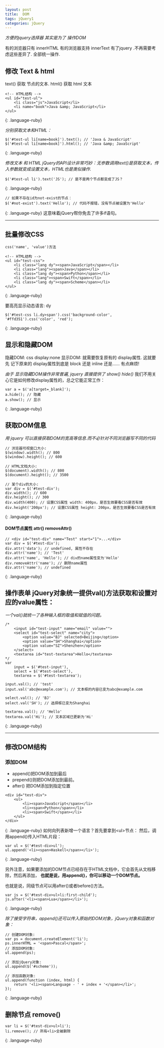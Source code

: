 ```yaml
---
layout: post
title:  DOM
tags: jQuery1
categories: jQuery
---
```


*方便的jquery选择器 其实是为了 操作DOM*

有的浏览器只有 innerHTML
有的浏览器支持 innerText 
有了jquery .不再需要考虑这些差异了. 全部统一操作.


## 修改 Text & html
text() 获取 节点的文本.
html() 获取 html 文本

~~~
<!-- HTML结构 -->
<ul id="test-ul">
    <li class="js">JavaScript</li>
    <li name="book">Java &amp; JavaScript</li>
</ul>
~~~
{: .language-ruby}

*分别获取文本和HTML：*
~~~
$('#test-ul li[name=book]').text(); // 'Java & JavaScript'
$('#test-ul li[name=book]').html(); // 'Java &amp; JavaScript'
~~~
{: .language-ruby}


*修改文本 和 HTML*
*jQuery的API设计非常巧妙：无参数调用text()是获取文本，传入参数就变成设置文本，HTML也是类似操作.*
~~~
$('#test-ul li').text('JS'); // 是不是两个节点都变成了JS？
~~~
{: .language-ruby}


~~~
// 如果不存在id为not-exist的节点：
$('#not-exist').text('Hello'); // 代码不报错，没有节点被设置为'Hello'
~~~
{: .language-ruby}
这意味着jQuery帮你免去了许多if语句。




---
## 批量修改CSS
`css('name', 'value')方法`

~~~
<!-- HTML结构 -->
<ul id="test-css">
    <li class="lang dy"><span>JavaScript</span></li>
    <li class="lang"><span>Java</span></li>
    <li class="lang dy"><span>Python</span></li>
    <li class="lang"><span>Swift</span></li>
    <li class="lang dy"><span>Scheme</span></li>
</ul>
~~~
{: .language-ruby}

要高亮显示动态语言: dy
~~~
$('#test-css li.dy>span').css('background-color', '#ffd351').css('color', 'red');
~~~
{: .language-ruby}







## 显示和隐藏DOM

隐藏DOM: css display:none 
显示DOM: 就需要恢复原有的 display属性.
这就要先 记下原来的 display属性到底是 block 还是 inline 还是...... 有点麻烦!

*由于 显示隐藏DOM操作非常普遍, jquery 直接提供了 show() hide()*
我们不用关心它是如何修改display属性的，总之它能正常工作：
~~~
var a = $('a[target=_blank]');
a.hide(); // 隐藏
a.show(); // 显示
~~~
{: .language-ruby}




## 获取DOM信息
*用 jquery 可以直接获取DOM的宽高等信息.而不必针对不同浏览器写不同的代码*
~~~
// 浏览器可视窗口大小:
$(window).width(); // 800
$(window).height(); // 600

// HTML文档大小:
$(document).width(); // 800
$(document).height(); // 3500

// 某个div的大小:
var div = $('#test-div');
div.width(); // 600
div.height(); // 300
div.width(400); // 设置CSS属性 width: 400px，是否生效要看CSS是否有效
div.height('200px'); // 设置CSS属性 height: 200px，是否生效要看CSS是否有效
~~~
{: .language-ruby}



#### DOM节点属性 attr() removeAttr()
~~~
// <div id="test-div" name="Test" start="1">...</div>
var div = $('#test-div');
div.attr('data'); // undefined, 属性不存在
div.attr('name'); // 'Test'
div.attr('name', 'Hello'); // div的name属性变为'Hello'
div.removeAttr('name'); // 删除name属性
div.attr('name'); // undefined
~~~
{: .language-ruby}





## 操作表单   jQuery对象统一提供val()方法获取和设置对应的value属性：
*一个val()就统一了各种输入框的取值和赋值的问题。*

~~~
/*
    <input id="test-input" name="email" value="">
    <select id="test-select" name="city">
        <option value="BJ" selected>Beijing</option>
        <option value="SH">Shanghai</option>
        <option value="SZ">Shenzhen</option>
    </select>
    <textarea id="test-textarea">Hello</textarea>
*/
var
    input = $('#test-input'),
    select = $('#test-select'),
    textarea = $('#test-textarea');

input.val(); // 'test'
input.val('abc@example.com'); // 文本框的内容已变为abc@example.com

select.val(); // 'BJ'
select.val('SH'); // 选择框已变为Shanghai

textarea.val(); // 'Hello'
textarea.val('Hi'); // 文本区域已更新为'Hi'
~~~
{: .language-ruby}








--- 
## 修改DOM结构

### 添加DOM
- append()把DOM添加到最后
- prepend()则把DOM添加到最前。
- after()  把DOM添加到指定位置

~~~
<div id="test-div">
    <ul>
        <li><span>JavaScript</span></li>
        <li><span>Python</span></li>
        <li><span>Swift</span></li>
    </ul>
</div>
~~~
{: .language-ruby}
如何向列表新增一个语言？首先要拿到\<ul\>节点：
然后，调用append()传入HTML片段：
~~~
var ul = $('#test-div>ul');
ul.append('<li><span>Haskell</span></li>');
~~~
{: .language-ruby}




另外注意，如果要添加的DOM节点已经存在于HTML文档中，它会首先从文档移除，然后再添加，
**也就是说，用append()，你可以移动一个DOM节点。**


也就是说，同级节点可以用after()或者before()方法。
~~~
var js = $('#test-div>ul>li:first-child');
js.after('<li><span>Lua</span></li>');
~~~
{: .language-ruby}





*除了接受字符串，append()还可以传入原始的DOM对象，jQuery对象和函数对象：*

~~~
// 创建DOM对象:
var ps = document.createElement('li');
ps.innerHTML = '<span>Pascal</span>';
// 添加DOM对象:
ul.append(ps);

// 添加jQuery对象:
ul.append($('#scheme'));

// 添加函数对象:
ul.append(function (index, html) {
    return '<li><span>Language - ' + index + '</span></li>';
});
~~~
{: .language-ruby}






## 删除节点 remove()

~~~
var li = $('#test-div>ul>li');
li.remove(); // 所有<li>全被删除
~~~
{: .language-ruby}


























